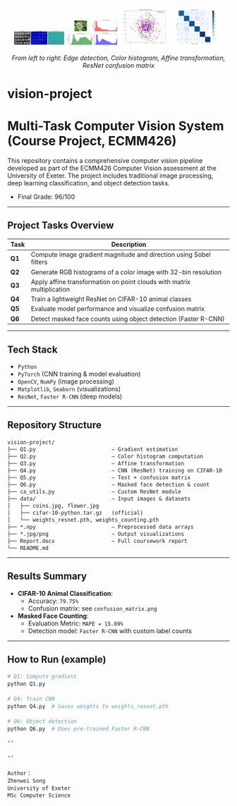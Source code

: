 <p align="center">
  <img src="gradient_visualization.jpg" width="23%" />
  <img src="color_histograms.jpg" width="23%" />
  <img src="transformation_visualization.jpg" width="23%" />
  <img src="confusion_matrix.png" width="23%" />
</p>

<p align="center">
  <em>
    From left to right: Edge detection, Color histogram, Affine transformation, ResNet confusion matrix
  </em>
</p>


# vision-project
# Multi-Task Computer Vision System (Course Project, ECMM426)

This repository contains a comprehensive computer vision pipeline developed as part of the ECMM426 Computer Vision assessment at the University of Exeter. The project includes traditional image processing, deep learning classification, and object detection tasks.

* Final Grade: 96/100

---

##  Project Tasks Overview

| Task | Description |
|------|-------------|
| **Q1** | Compute image gradient magnitude and direction using Sobel filters |
| **Q2** | Generate RGB histograms of a color image with 32-bin resolution |
| **Q3** | Apply affine transformation on point clouds with matrix multiplication |
| **Q4** | Train a lightweight ResNet on CIFAR-10 animal classes |
| **Q5** | Evaluate model performance and visualize confusion matrix |
| **Q6** | Detect masked face counts using object detection (Faster R-CNN) |

---

##  Tech Stack

- `Python`
- `PyTorch` (CNN training & model evaluation)
- `OpenCV`, `NumPy` (image processing)
- `Matplotlib`, `Seaborn` (visualizations)
- `ResNet`, `Faster R-CNN` (deep models)

---

##  Repository Structure

```text
vision-project/
├── Q1.py                        – Gradient estimation
├── Q2.py                        – Color histogram computation
├── Q3.py                        – Affine transformation
├── Q4.py                        – CNN (ResNet) training on CIFAR-10
├── Q5.py                        – Test + confusion matrix
├── Q6.py                        – Masked face detection & count
├── ca_utils.py                  – Custom ResNet module
├── data/                        – Input images & datasets
│   ├── coins.jpg, flower.jpg
│   ├── cifar-10-python.tar.gz   (official)
│   └── weights_resnet.pth, weights_counting.pth
├── *.npy                        – Preprocessed data arrays
├── *.jpg/png                    – Output visualizations
├── Report.docx                  – Full coursework report
└── README.md
```
---

##  Results Summary

- **CIFAR-10 Animal Classification**:
  - Accuracy: `79.75%`
  - Confusion matrix: see `confusion_matrix.png`
- **Masked Face Counting**:
  - Evaluation Metric: `MAPE = 15.89%`
  - Detection model: `Faster R-CNN` with custom label counts

---

##  How to Run (example)

```bash
# Q1: Compute gradient
python Q1.py

# Q4: Train CNN
python Q4.py  # Saves weights to weights_resnet.pth

# Q6: Object detection
python Q6.py  # Uses pre-trained Faster R-CNN

‘’

‘’

Author：
Zhenwei Song
University of Exeter
MSc Computer Science 
